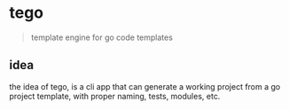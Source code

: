# tego

> template engine for go code templates

## idea

the idea of tego, is a cli app that can generate a working project from a go project template, with proper naming, tests, modules, etc.